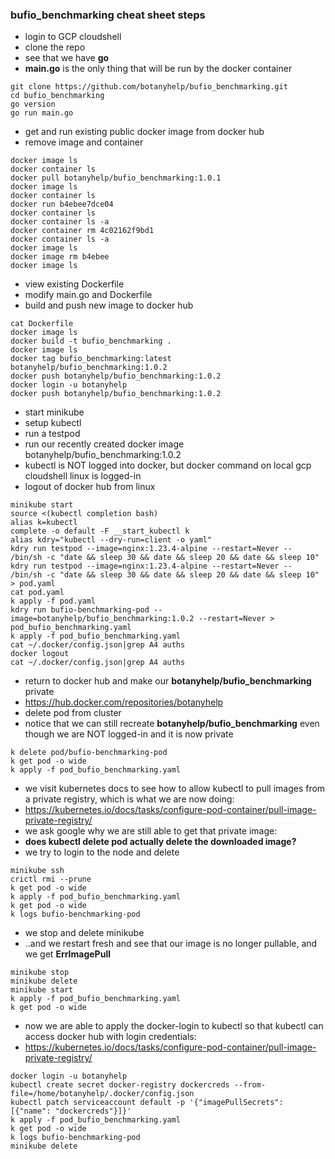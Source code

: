 ### bufio_benchmarking cheat sheet steps

* login to GCP cloudshell
* clone the repo
* see that we have **go**
* **main.go** is the only thing that will be run by the docker container

```
git clone https://github.com/botanyhelp/bufio_benchmarking.git
cd bufio_benchmarking
go version
go run main.go
```

* get and run existing public docker image from docker hub
* remove image and container

```
docker image ls
docker container ls
docker pull botanyhelp/bufio_benchmarking:1.0.1
docker image ls
docker container ls
docker run b4ebee7dce04
docker container ls
docker container ls -a
docker container rm 4c02162f9bd1
docker container ls -a
docker image ls
docker image rm b4ebee
docker image ls
```

* view existing Dockerfile
* modify main.go and Dockerfile 
* build and push new image to docker hub

```
cat Dockerfile
docker image ls
docker build -t bufio_benchmarking .
docker image ls
docker tag bufio_benchmarking:latest botanyhelp/bufio_benchmarking:1.0.2
docker push botanyhelp/bufio_benchmarking:1.0.2
docker login -u botanyhelp
docker push botanyhelp/bufio_benchmarking:1.0.2
```

* start minikube
* setup kubectl
* run a testpod
* run our recently created docker image botanyhelp/bufio_benchmarking:1.0.2
* kubectl is NOT logged into docker, but docker command on local gcp cloudshell linux is logged-in
* logout of docker hub from linux

```
minikube start
source <(kubectl completion bash)
alias k=kubectl
complete -o default -F __start_kubectl k
alias kdry="kubectl --dry-run=client -o yaml"
kdry run testpod --image=nginx:1.23.4-alpine --restart=Never -- /bin/sh -c "date && sleep 30 && date && sleep 20 && date && sleep 10"
kdry run testpod --image=nginx:1.23.4-alpine --restart=Never -- /bin/sh -c "date && sleep 30 && date && sleep 20 && date && sleep 10" > pod.yaml
cat pod.yaml
k apply -f pod.yaml
kdry run bufio-benchmarking-pod --image=botanyhelp/bufio_benchmarking:1.0.2 --restart=Never > pod_bufio_benchmarking.yaml
k apply -f pod_bufio_benchmarking.yaml
cat ~/.docker/config.json|grep A4 auths
docker logout
cat ~/.docker/config.json|grep A4 auths
```

* return to docker hub and make our **botanyhelp/bufio_benchmarking** private
* https://hub.docker.com/repositories/botanyhelp
* delete pod from cluster
* notice that we can still recreate **botanyhelp/bufio_benchmarking** even though we are NOT logged-in and it is now private

```
k delete pod/bufio-benchmarking-pod
k get pod -o wide
k apply -f pod_bufio_benchmarking.yaml
```

* we visit kubernetes docs to see how to allow kubectl to pull images from a private registry, which is what we are now doing:
* https://kubernetes.io/docs/tasks/configure-pod-container/pull-image-private-registry/
* we ask google why we are still able to get that private image:
* **does kubectl delete pod actually delete the downloaded image?**
* we try to login to the node and delete 

```
minikube ssh
crictl rmi --prune
k get pod -o wide
k apply -f pod_bufio_benchmarking.yaml
k get pod -o wide
k logs bufio-benchmarking-pod
```

* we stop and delete minikube
* ..and we restart fresh and see that our image is no longer pullable, and we get **ErrImagePull**

```
minikube stop
minikube delete
minikube start
k apply -f pod_bufio_benchmarking.yaml
k get pod -o wide
```

* now we are able to apply the docker-login to kubectl so that kubectl can access docker hub with login credentials:
* https://kubernetes.io/docs/tasks/configure-pod-container/pull-image-private-registry/

```
docker login -u botanyhelp
kubectl create secret docker-registry dockercreds --from-file=/home/botanyhelp/.docker/config.json
kubectl patch serviceaccount default -p '{"imagePullSecrets": [{"name": "dockercreds"}]}'
k apply -f pod_bufio_benchmarking.yaml
k get pod -o wide
k logs bufio-benchmarking-pod
minikube delete
```
